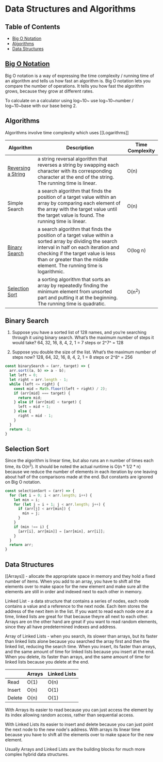 # Data Structures and Algorithms

## Table of Contents

- [Big O Notation](#big-o-notation)
- [Algorithms](#algorithms)
- [Data Structures](#data-structures)

## [Big O Notation](Big%20O%20Notation.md)
Big O notation is a way of expressing the time complexity / running time of an algorithm and tells us how fast an algorithm is. Big O notation lets you compare the number of operations. It tells you how fast the algorithm grows, because they grow at different rates.

To calculate on a calculator using log~10~ use log~10~number / log~10~base with our base being 2. 

## Algorithms
Algorithms involve time complexity which uses [[Logarithms]]

| Algorithm | Description | Time Complexity |
| --- | --- | --- |
| [Reversing a String](Reverse%20String.md) | a string reversal algorithm that reverses a string by swapping each character with its corresponding character at the end of the string. The running time is linear. | O(n) |
| Simple Search | a search algorithm that finds the position of a target value within an array by comparing each element of the array with the target value until the target value is found. The running time is linear.| O(n) |
| [Binary Search](#binary-search) | a search algorithm that finds the position of a target value within a sorted array by dividing the search interval in half on each iteration and checking if the target value is less than or greater than the middle element. The running time is logarithmic. | O(log n) |
| [Selection Sort](#selection-sort) | a sorting algorithm that sorts an array by repeatedly finding the minimum element from unsorted part and putting it at the beginning. The running time is quadratic. | O(n<sup>2</sup>) |

## Binary Search

1. Suppose you have a sorted list of 128 names, and you’re searching
through it using binary search. What’s the maximum number of
steps it would take? 64, 32, 16, 8, 4, 2, 1 = 7 steps or 2^7^ = 128

2. Suppose you double the size of the list. What’s the maximum
number of steps now? 128, 64, 32, 16, 8, 4, 2, 1 = 8 steps or 2^8^ = 256


```js
const binarySearch = (arr, target) => {
  arr.sort((a, b) => a - b);
  let left = 0;
  let right = arr.length - 1;
  while (left <= right) {
    const mid = Math.floor((left + right) / 2);
    if (arr[mid] === target) {
      return mid;
    } else if (arr[mid] < target) {
      left = mid + 1;
    } else {
      right = mid - 1;
    }
  }
  return -1;
}
```

## Selection Sort 

Since the algorithm is linear time, but also runs an n number of times each time, its O(n<sup>2</sup>). It should be noted the actual runtime is O(n * 1/2 * n) because we reduce the number of elements in each iteration by one leaving about half of the comparisons made at the end. But constants are ignored on Big O notation. 

```js
const selectionSort = (arr) => {
  for (let i = 0; i < arr.length; i++) {
    let min = i;
    for (let j = i + 1; j < arr.length; j++) {
      if (arr[j] < arr[min]) {
        min = j;
      }
    }
    if (min !== i) {
      [arr[i], arr[min]] = [arr[min], arr[i]];
    }
  }
  return arr;
}
``` 

## Data Structures

[[Arrays]] - allocate the appropriate space in memory and they hold a fixed number of items. When you add to an array, you have to shift all the elements over to make space for the new element and make sure all the elements are still in order and indexed next to each other in memory. 

Linked List - a data structure that contains a series of nodes, each node contains a value and a reference to the next node. Each item stores the address of the next item in the list. If you want to read each node one at a time, linked lists are great for that because theyre all next to each other. Arrays are on the other hand are great if you want to read random elements, since they all have predetermined indexes and address.

Array of Linked Lists - when you search, its slower than arrays, but its faster than linked lists alone because you searched the array first and then the linked list, reducing the search time. When you insert, its faster than arrays, and the same amount of time for linked lists because you insert at the end. When you delete, its faster than arrays, and the same amount of time for linked lists because you delete at the end.

| | Arrays | Linked Lists |
| --- | --- | --- |
| Read | O(1) | O(n) |
| Insert | O(n) | O(1) |
| Delete | O(n) | O(1) |

With Arrays its easier to read because you can just access the element by its index allowing random access, rather than sequential access.

With Linked Lists its easier to insert and delete because you can just point the next node to the new node's address. With arrays its linear time because you have to shift all the elements over to make space for the new element.

Usually Arrays and Linked Lists are the building blocks for much more complex hybrid data structures. 
